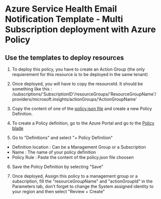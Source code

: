 # Azure Service Health Email Notification Template - Multi Subscription deployment with Azure Policy

## Use the templates to deploy resources
1. To deploy this policy, you have to create an Action Group (the only requierement for this resource is to be deployed in the same tenant)

2. Once deployed, you will have to copy the resourceId. It should be something like this :
/subscriptions/'SubscriptionID'/resourceGroups/'ResourceGroupName'/providers/microsoft.insights/actionGroups/'ActionGroupName'

3. Copy the content of one of the [policy.json file](https://github.com/nteyan/azure-servicehealth-alerting-automation/tree/main/Multi%20Subscriptions/Policy) and create a new Policy Definition.

4. To create a Policy definition, go to the Azure Portal and go to the [Policy blade](https://portal.azure.com/#view/Microsoft_Azure_Policy/PolicyMenuBlade/~/Overview)

5. Go to "Definitions" and select "+ Policy Definition"
- Definition location : Can be a Management Group or a Subscription
- Name : The name of your policy definition
- Policy Rule : Paste the content of the policy.json file choosen

6. Save the Policy Definition by selecting "Save"

4. Once deployed, Assign this policy to a management group or a subscription, fill the "resourceGroupName" and "actionGroupId" in the Parameters tab, don't forget to change the System assigned identity to your region and then select "Review + Create"